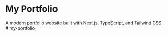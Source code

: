 # My Portfolio

A modern portfolio website built with Next.js, TypeScript, and Tailwind CSS.
#   m y - p o r t f o l i o  
 